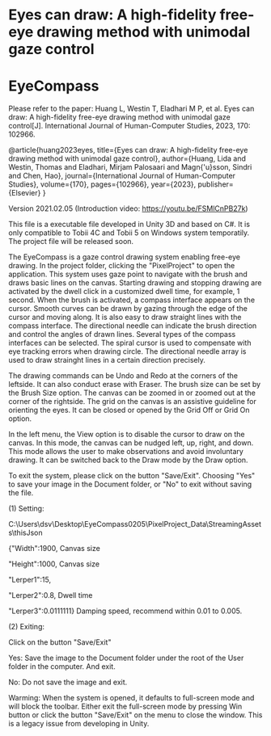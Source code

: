 # Eyes can draw: A high-fidelity free-eye drawing method with unimodal gaze control
# EyeCompass
Please refer to the paper: 
Huang L, Westin T, Eladhari M P, et al. Eyes can draw: A high-fidelity free-eye drawing method with unimodal gaze control[J]. International Journal of Human-Computer Studies, 2023, 170: 102966.

@article{huang2023eyes,
  title={Eyes can draw: A high-fidelity free-eye drawing method with unimodal gaze control},
  author={Huang, Lida and Westin, Thomas and Eladhari, Mirjam Palosaari and Magn{\'u}sson, Sindri and Chen, Hao},
  journal={International Journal of Human-Computer Studies},
  volume={170},
  pages={102966},
  year={2023},
  publisher={Elsevier}
}

Version 2021.02.05 (Introduction video: https://youtu.be/FSMlCnPB27k)

This file is a executable file developed in Unity 3D and based on C#. It is only compatible to Tobii 4C and Tobii 5 on Windows system temporatily. The project file will be released soon. 

The EyeCompass is a gaze control drawing system enabling free-eye drawing. In the project folder, clicking the "PixelProject" to open the application. This system uses gaze point to navigate with the brush and draws basic lines on the canvas. Starting drawing and stopping drawing are activated by the dwell click in a customized dwell time, for example, 1 second. When the brush is activated, a compass interface appears on the cursor. Smooth curves can be drawn by gazing through the edge of the cursor and moving along. It is also easy to draw straight lines with the compass interface. The directional needle can indicate the brush direction and control the angles of drawn lines. Several types of the compass interfaces can be selected. The spiral cursor is used to compensate with eye tracking errors when drawing circle. The directional needle array is used to draw strainght lines in a certain direction precisely. 

The drawing commands can be Undo and Redo at the corners of the leftside. It can also conduct erase with Eraser. The brush size can be set by the Brush Size option. The canvas can be zoomed in or zoomed out at the corner of the rightside. The grid on the canvas is an assistive guideline for orienting the eyes. It can be closed or opened by the Grid Off or Grid On option. 

In the left menu, the View option is to disable the cursor to draw on the canvas. In this mode, the canvas can be nudged left, up, right, and down. This mode allows the user to make observations and avoid involuntary drawing. It can be switched back to the Draw mode by the Draw option. 

To exit the system, please click on the button "Save/Exit". Choosing "Yes" to save your image in the Document folder, or "No" to exit without saving the file. 

(1) Setting:

C:\Users\dsv\Desktop\EyeCompass0205\PixelProject_Data\StreamingAssets\thisJson

{"Width":1900,   Canvas size

"Height":1000,  Canvas size

"Lerper1":15,

"Lerper2":0.8,  Dwell time

"Lerper3":0.0111111}  Damping speed, recommend within 0.01 to 0.005.

(2) Exiting:

Click on the button "Save/Exit"

Yes: Save the image to the Document folder under the root of the User folder in the computer. And exit.

No: Do not save the image and exit.

Warming: When the system is opened, it defaults to full-screen mode and will block the toolbar. Either exit the full-screen mode by pressing Win button or click the button "Save/Exit" on the menu to close the window. This is a legacy issue from developing in Unity.
